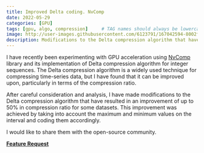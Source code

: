 ```yaml
---
title: Improved Delta coding. NvComp
date: 2022-05-29
categories: [GPU]
tags: [gpu, algo, compression]     # TAG names should always be lowercase
image: http://user-images.githubusercontent.com/6123791/167042594-8002ff43-6b01-4fc5-8183-4c1db314c146.png
description: Modifications to the Delta compression algorithm that have resulted in an improvement of up to 50% in compression ratio for some datasets
---
```






I have recently been experimenting with GPU acceleration using [NvComp](https://github.com/NVIDIA/nvcomp) library and its implementation of Delta compression algorithm for integer sequences. The Delta compression algorithm is a widely used technique for compressing time-series data, but I have found that it can be improved upon, particularly in terms of the compression ratio.

After careful consideration and analysis, I have made modifications to the Delta compression algorithm that have resulted in an improvement of up to 50% in compression ratio for some datasets. This improvement was achieved by taking into account the maximum and minimum values on the interval and coding them accordingly.

I would like to share them with the open-source community.

[**Feature Request**](https://github.com/NVIDIA/nvcomp/issues/61)
